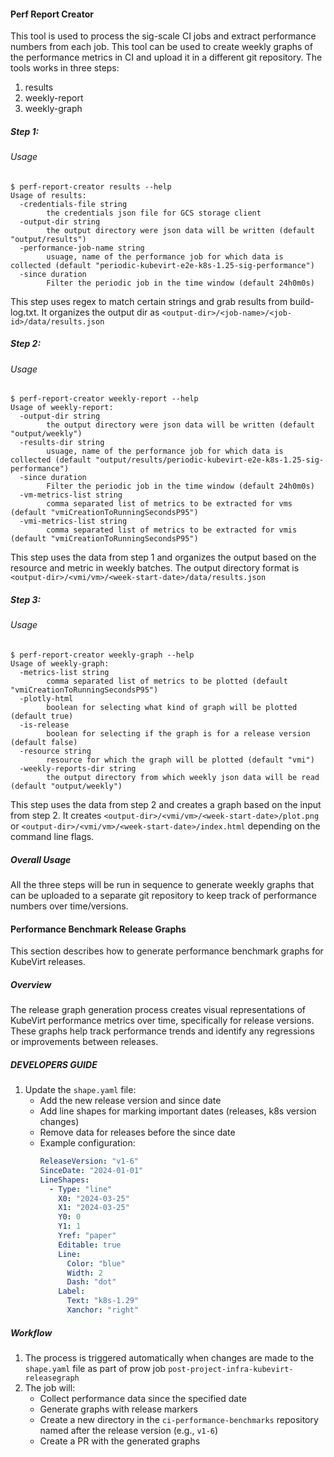 #### Perf Report Creator

This tool is used to process the sig-scale CI jobs and extract performance numbers from each job. This tool can be used
to create weekly graphs of the performance metrics in CI and upload it in a different git repository.
The tools works in three steps:

1. results
2. weekly-report
3. weekly-graph

##### Step 1:

###### Usage

```shell
$ perf-report-creator results --help
Usage of results:
  -credentials-file string
        the credentials json file for GCS storage client
  -output-dir string
        the output directory were json data will be written (default "output/results")
  -performance-job-name string
        usuage, name of the performance job for which data is collected (default "periodic-kubevirt-e2e-k8s-1.25-sig-performance")
  -since duration
        Filter the periodic job in the time window (default 24h0m0s)
```

This step uses regex to match certain strings and grab results from build-log.txt. It organizes the output dir as 
`<output-dir>/<job-name>/<job-id>/data/results.json`

##### Step 2:

###### Usage

```shell
$ perf-report-creator weekly-report --help
Usage of weekly-report:
  -output-dir string
        the output directory were json data will be written (default "output/weekly")
  -results-dir string
        usuage, name of the performance job for which data is collected (default "output/results/periodic-kubevirt-e2e-k8s-1.25-sig-performance")
  -since duration
        Filter the periodic job in the time window (default 24h0m0s)
  -vm-metrics-list string
        comma separated list of metrics to be extracted for vms (default "vmiCreationToRunningSecondsP95")
  -vmi-metrics-list string
        comma separated list of metrics to be extracted for vmis (default "vmiCreationToRunningSecondsP95")

```

This step uses the data from step 1 and organizes the output based on the resource and metric in weekly batches. The 
output directory format is `<output-dir>/<vmi/vm>/<week-start-date>/data/results.json`


##### Step 3:

###### Usage

```shell
$ perf-report-creator weekly-graph --help
Usage of weekly-graph:
  -metrics-list string
        comma separated list of metrics to be plotted (default "vmiCreationToRunningSecondsP95")
  -plotly-html
        boolean for selecting what kind of graph will be plotted (default true)
  -is-release
        boolean for selecting if the graph is for a release version (default false)
  -resource string
        resource for which the graph will be plotted (default "vmi")
  -weekly-reports-dir string
        the output directory from which weekly json data will be read (default "output/weekly")

```

This step uses the data from step 2 and creates a graph based on the input from step 2. It creates `<output-dir>/<vmi/vm>/<week-start-date>/plot.png`
or `<output-dir>/<vmi/vm>/<week-start-date>/index.html` depending on the command line flags.

##### Overall Usage

All the three steps will be run in sequence to generate weekly graphs that can be uploaded to a separate git repository
to keep track of performance numbers over time/versions.

#### Performance Benchmark Release Graphs

This section describes how to generate performance benchmark graphs for KubeVirt releases.

##### Overview

The release graph generation process creates visual representations of KubeVirt performance metrics over time, specifically for release versions. These graphs help track performance trends and identify any regressions or improvements between releases.

##### DEVELOPERS GUIDE

1. Update the `shape.yaml` file:
   - Add the new release version and since date
   - Add line shapes for marking important dates (releases, k8s version changes)
   - Remove data for releases before the since date
   - Example configuration:
     ```yaml
     ReleaseVersion: "v1-6"
     SinceDate: "2024-01-01"
     LineShapes:
       - Type: "line"
         X0: "2024-03-25"
         X1: "2024-03-25"
         Y0: 0
         Y1: 1
         Yref: "paper"
         Editable: true
         Line:
           Color: "blue"
           Width: 2
           Dash: "dot"
         Label:
           Text: "k8s-1.29"
           Xanchor: "right"
     ```

##### Workflow

1. The process is triggered automatically when changes are made to the `shape.yaml` file as part of prow job `post-project-infra-kubevirt-releasegraph`
2. The job will:
   - Collect performance data since the specified date
   - Generate graphs with release markers
   - Create a new directory in the `ci-performance-benchmarks` repository named after the release version (e.g., `v1-6`)
   - Create a PR with the generated graphs
